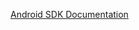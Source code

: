 [Android SDK Documentation](https://paypal.github.io/paypalnativecheckout-docs/Android/getting_started/)
